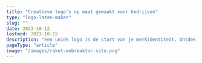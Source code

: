 ```yaml
---
title: "Creatieve logo's op maat gemaakt voor bedrijven"
type: "logo-laten-maken"
slug: ""
date: 2023-10-12
lastmod: 2023-10-15
description: "Een uniek logo is de start van je merkidentiteit. Ontdek op maat gemaakte ontwerpen die jouw bedrijf onderscheiden en aanspreken."
pageType: "article"
image: "/images/raket-webreaktor-site.png"
---
```



